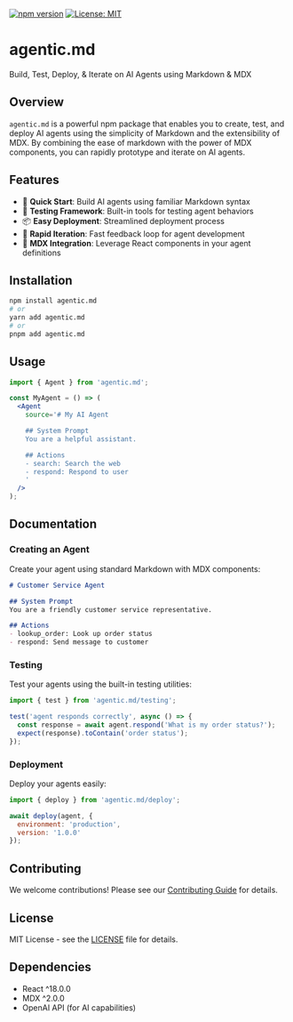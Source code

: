 [![npm version](https://badge.fury.io/js/agentic.md.svg)](https://badge.fury.io/js/agentic.md)
[![License: MIT](https://img.shields.io/badge/License-MIT-yellow.svg)](https://opensource.org/licenses/MIT)

# agentic.md

Build, Test, Deploy, & Iterate on AI Agents using Markdown & MDX

## Overview

`agentic.md` is a powerful npm package that enables you to create, test, and deploy AI agents using the simplicity of Markdown and the extensibility of MDX. By combining the ease of markdown with the power of MDX components, you can rapidly prototype and iterate on AI agents.

## Features

- 🚀 **Quick Start**: Build AI agents using familiar Markdown syntax
- 🧪 **Testing Framework**: Built-in tools for testing agent behaviors
- 📦 **Easy Deployment**: Streamlined deployment process
- 🔄 **Rapid Iteration**: Fast feedback loop for agent development
- 📝 **MDX Integration**: Leverage React components in your agent definitions

## Installation

```bash
npm install agentic.md
# or
yarn add agentic.md
# or
pnpm add agentic.md
```

## Usage

```jsx
import { Agent } from 'agentic.md';

const MyAgent = () => (
  <Agent
    source='# My AI Agent

    ## System Prompt
    You are a helpful assistant.

    ## Actions
    - search: Search the web
    - respond: Respond to user
    '
  />
);
```

## Documentation

### Creating an Agent

Create your agent using standard Markdown with MDX components:

```md
# Customer Service Agent

## System Prompt
You are a friendly customer service representative.

## Actions
- lookup_order: Look up order status
- respond: Send message to customer
```

### Testing

Test your agents using the built-in testing utilities:

```jsx
import { test } from 'agentic.md/testing';

test('agent responds correctly', async () => {
  const response = await agent.respond('What is my order status?');
  expect(response).toContain('order status');
});
```

### Deployment

Deploy your agents easily:

```jsx
import { deploy } from 'agentic.md/deploy';

await deploy(agent, {
  environment: 'production',
  version: '1.0.0'
});
```

## Contributing

We welcome contributions! Please see our [Contributing Guide](CONTRIBUTING.md) for details.

## License

MIT License - see the [LICENSE](LICENSE) file for details.

## Dependencies

- React ^18.0.0
- MDX ^2.0.0
- OpenAI API (for AI capabilities)
